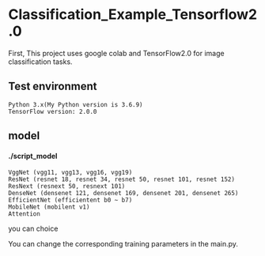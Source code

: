 # Classification_Example_Tensorflow2.0
First, This project uses google colab and TensorFlow2.0 for image classification tasks.


## Test environment
```
Python 3.x(My Python version is 3.6.9)
TensorFlow version: 2.0.0
```

## model
#### ./script_model
```
VggNet (vgg11, vgg13, vgg16, vgg19)
ResNet (resnet 18, resnet 34, resnet 50, resnet 101, resnet 152)
ResNext (resnext 50, resnext 101)
DenseNet (densenet 121, densenet 169, densenet 201, densenet 265)
EfficientNet (efficientent b0 ~ b7)
MobileNet (mobilent v1)
Attention
```
you can choice 



You can change the corresponding training parameters in the main.py.

